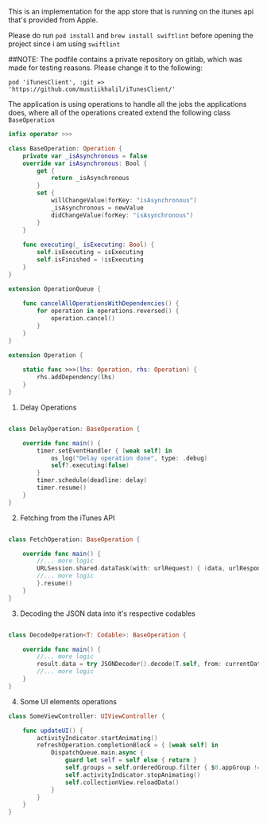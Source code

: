 This is an implementation for the app store that is running on the itunes api that's provided from Apple. 

Please do run `pod install` and `brew install swiftlint` before opening the project since i am using `swiftlint`

##NOTE:
The podfile contains a private repository on gitlab, which was made for testing reasons. Please change it to the following:

`pod 'iTunesClient', :git => 'https://github.com/mustiikhalil/iTunesClient/'`

The application is using operations to handle all the jobs the applications does, where all of the operations created extend the following class `BaseOperation`
``` swift
infix operator >>>

class BaseOperation: Operation {
    private var _isAsynchronous = false
    override var isAsynchronous: Bool {
        get {
            return _isAsynchronous
        }
        set {
            willChangeValue(forKey: "isAsynchronous")
            _isAsynchronous = newValue
            didChangeValue(forKey: "isAsynchronous")
        }
    }
    
    func executing(_ isExecuting: Bool) {
        self.isExecuting = isExecuting
        self.isFinished = !isExecuting
    }
}

extension OperationQueue {
    
    func cancelAllOperationsWithDependencies() {
        for operation in operations.reversed() {
            operation.cancel()
        }
    }
}

extension Operation {
    
    static func >>>(lhs: Operation, rhs: Operation) {
        rhs.addDependency(lhs)
    }
}

```

1. Delay Operations

```swift

class DelayOperation: BaseOperation {

    override func main() {
        timer.setEventHandler { [weak self] in
            os_log("Delay operation done", type: .debug)
            self?.executing(false)
        }
        timer.schedule(deadline: delay)
        timer.resume()
    }
}

```

2. Fetching from the iTunes API

```swift

class FetchOperation: BaseOperation {

    override func main() {
        //... more logic
        URLSession.shared.dataTask(with: urlRequest) { (data, urlResponse, error) in
        //... more logic
        }.resume()
    }
}

```

3. Decoding the JSON data into it's respective codables

```swift

class DecodeOperation<T: Codable>: BaseOperation {

    override func main() {
        //... more logic
        result.data = try JSONDecoder().decode(T.self, from: currentData)
        //... more logic
    }
}

```

4. Some UI elements operations

```swift
class SomeViewController: UIViewController {

    func updateUI() {
        activityIndicator.startAnimating()
        refreshOperation.completionBlock = { [weak self] in
            DispatchQueue.main.async {
                guard let self = self else { return }
                self.groups = self.orderedGroup.filter { $0.appGroup != nil }
                self.activityIndicator.stopAnimating()
                self.collectionView.reloadData()
            }
        }
    }
}

```

